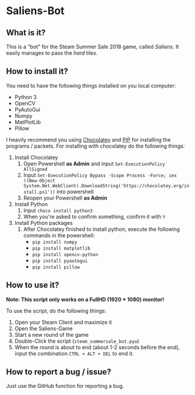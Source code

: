 # Saliens-Bot

## What is it?

This is a "bot" for the Steam Summer Sale 2018 game, called *Saliens*. It easily manages to pass the *hard* tiles.

## How to install it?

You need to have the following things installed on you local computer:
- Python 3
- OpenCV
- PyAutoGui
- Numpy
- MatPlotLib
- Pillow

I heavily recommend you using [Chocolatey](https://chocolatey.org) and [PiP](https://pypi.org/project/pip/) for installing the programs / packets.
For installing with chocolatey do the following things:
1. Install Chocolatey
    1. Open Powershell **as Admin** and input `Set-ExecutionPolicy AllSigned`
    2. Input `Set-ExecutionPolicy Bypass -Scope Process -Force; iex ((New-Object System.Net.WebClient).DownloadString('https://chocolatey.org/install.ps1'))` into powershell
    3. Reopen your Powershell **as Admin**
2. Install Python
    1. Input `choco install python3`
    2. When you're asked to confirm something, confirm it with `Y`
3. Install Python packages
    1. After Chocolatey finished to install python, execute the following commands in the powershell:
        - `pip install numpy`
        - `pip install matplotlib`
        - `pip install opencv-python`
        - `pip install pyautogui`
        - `pip install pillow`

## How to use it?

**Note: This script only works on a FullHD (1920 * 1080) monitor!**

To use the script, do the following things:
1. Open your Steam Client and maximize it
2. Open the Saliens-Game
3. Start a new round of the game
4. Double-Click the script (`steam_summersale_bot.pyw`)
5. When the round is about to end (about 1-2 seconds before the end), input the combination `CTRL + ALT + DEL` to end it.

## How to report a bug / issue?

Just use the GitHub function for reporting a bug.
